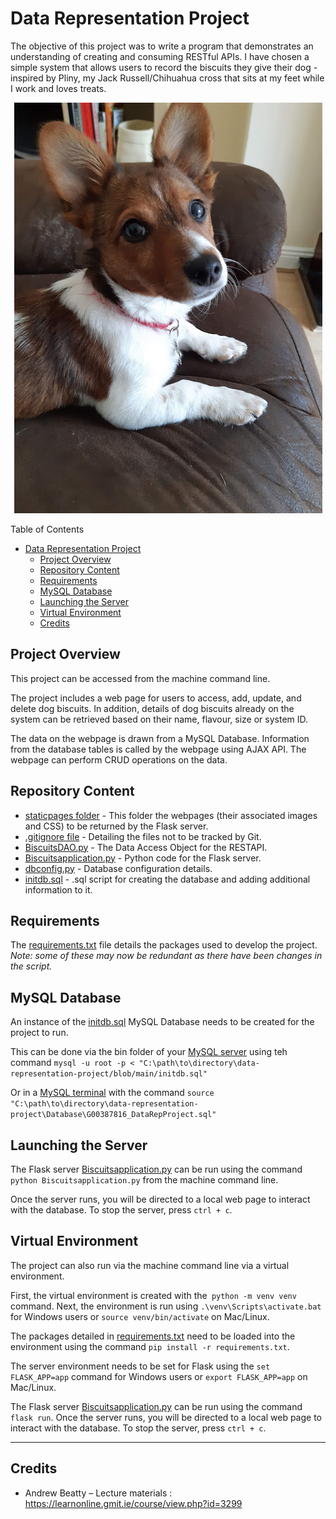 # Data Representation Project

The objective of this project was to write a program that demonstrates an understanding of creating and consuming RESTful APIs. 
I have chosen a simple system that allows users to record the biscuits they give their dog - inspired by Pliny, my Jack Russell/Chihuahua cross that sits at my feet while I work and loves treats.

<p align="center">
  <img src="https://github.com/SharonNicG/data-representation-project/blob/main/Pliny_JR.jpg", width=\"450\/>
</p>

Table of Contents
- [Data Representation Project](#data-representation-project)
  - [Project Overview](#project-overview)
  - [Repository Content](#repository-content)
  - [Requirements](#requirements)
  - [MySQL Database](#mysql-database)
  - [Launching the Server](#launching-the-server)
  - [Virtual Environment](#virtual-environment)
  - [Credits](#credits)

## Project Overview
This project can be accessed from the machine command line.

The project includes a web page for users to access, add, update, and delete dog biscuits. In addition, details of dog biscuits already on the system can be retrieved based on their name, flavour, size or system ID.

The data on the webpage is drawn from a MySQL Database. Information from the database tables is called by the webpage using AJAX API. The webpage can perform CRUD operations on the data.

## Repository Content

 - [staticpages folder](https://github.com/SharonNicG/data-representation-project/tree/main/staticpages) - This folder the webpages (their associated images and CSS) to be returned by the Flask server.
 - [.gitignore file](https://github.com/SharonNicG/data-representation-project/blob/main/.gitignore) - Detailing the files not to be tracked by Git.
 - [BiscuitsDAO.py](https://github.com/SharonNicG/data-representation-project/blob/main/BiscuitsDAO.py) - The Data Access Object for the RESTAPI.
 - [Biscuitsapplication.py](https://github.com/SharonNicG/data-representation-project/blob/main/Biscuitsapplication.py) - Python code for the Flask server.
 - [dbconfig.py](https://github.com/SharonNicG/data-representation-project/blob/main/dbconfig.py) - Database configuration details.
 - [initdb.sql](https://github.com/SharonNicG/data-representation-project/blob/main/initdb.sql) - .sql script for creating the database and adding additional information to it.

## Requirements
The [requirements.txt](https://github.com/SharonNicG/data-representation-project/blob/main/requirements.txt) file details the packages used to develop the project. *Note: some of these may now be redundant as there have been changes in the script.*


## MySQL Database
An instance of the [initdb.sql](https://github.com/SharonNicG/data-representation-project/blob/main/initdb.sql) MySQL Database needs to be created for the project to run.

This can be done via the bin folder of your [MySQL server](https://dev.mysql.com/downloads/mysql/) using teh command `mysql -u root -p < "C:\path\to\directory\data-representation-project/blob/main/initdb.sql"`

Or in a [MySQL terminal](https://dev.mysql.com/doc/mysql-getting-started/en/) with the command `source "C:\path\to\directory\data-representation-project\Database\G00387816_DataRepProject.sql"`

## Launching the Server
The Flask server [Biscuitsapplication.py](https://github.com/SharonNicG/data-representation-project/blob/main/Biscuitsapplication.py) can be run using the command `python Biscuitsapplication.py` from the machine command line.

Once the server runs, you will be directed to a local web page to interact with the database. To stop the server, press `ctrl + c`.

## Virtual Environment

The project can also run via the machine command line via a virtual environment.

First, the virtual environment is created with the` python -m venv venv` command. Next, the environment is run using `.\venv\Scripts\activate.bat` for Windows users or `source venv/bin/activate` on Mac/Linux.

The packages detailed in [requirements.txt](https://github.com/SharonNicG/data-representation-project/blob/main/requirements.txt) need to be loaded into the environment using the command `pip install -r requirements.txt`.

The server environment needs to be set for Flask using the `set FLASK_APP=app` command for Windows users or `export FLASK_APP=app` on Mac/Linux.

The Flask server [Biscuitsapplication.py](https://github.com/SharonNicG/data-representation-project/blob/main/Biscuitsapplication.py) can be run using the command `flask run`. Once the server runs, you will be directed to a local web page to interact with the database. To stop the server, press `ctrl + c`.

***

## Credits
 - Andrew Beatty – Lecture materials : https://learnonline.gmit.ie/course/view.php?id=3299